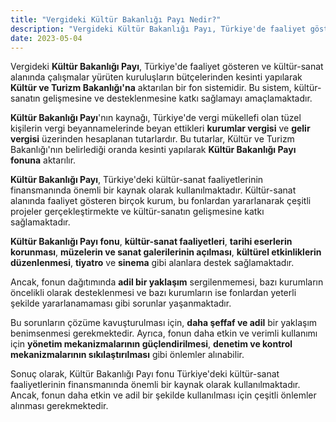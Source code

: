 ```yaml
---
title: "Vergideki Kültür Bakanlığı Payı Nedir?"
description: "Vergideki Kültür Bakanlığı Payı, Türkiye'de faaliyet gösteren ve kültür-sanat alanında çalışmalar yürüten kuruluşların bütçelerinden kesinti yapılarak Kültür ve Turizm Bakanlığı'na aktarılan bir fon sistemidir"
date: 2023-05-04
---
```


Vergideki **Kültür Bakanlığı Payı**, Türkiye'de faaliyet gösteren ve kültür-sanat alanında çalışmalar yürüten
kuruluşların bütçelerinden kesinti yapılarak **Kültür ve Turizm Bakanlığı'na** aktarılan bir fon sistemidir. Bu sistem,
kültür-sanatın gelişmesine ve desteklenmesine katkı sağlamayı amaçlamaktadır.

**Kültür Bakanlığı Payı**'nın kaynağı, Türkiye'de vergi mükellefi olan tüzel kişilerin vergi beyannamelerinde beyan
ettikleri **kurumlar vergisi** ve **gelir vergisi** üzerinden hesaplanan tutarlardır. Bu tutarlar, Kültür ve Turizm
Bakanlığı'nın belirlediği oranda kesinti yapılarak **Kültür Bakanlığı Payı fonuna** aktarılır.

**Kültür Bakanlığı Payı**, Türkiye'deki kültür-sanat faaliyetlerinin finansmanında önemli bir kaynak olarak
kullanılmaktadır. Kültür-sanat alanında faaliyet gösteren birçok kurum, bu fonlardan yararlanarak çeşitli projeler
gerçekleştirmekte ve kültür-sanatın gelişmesine katkı sağlamaktadır.

**Kültür Bakanlığı Payı fonu**, **kültür-sanat faaliyetleri**, **tarihi eserlerin korunması**, **müzelerin ve sanat
galerilerinin açılması**, **kültürel etkinliklerin düzenlenmesi**, **tiyatro** ve **sinema** gibi alanlara destek
sağlamaktadır.

Ancak, fonun dağıtımında **adil bir yaklaşım** sergilenmemesi, bazı kurumların öncelikli olarak desteklenmesi ve bazı
kurumların ise fonlardan yeterli şekilde yararlanamaması gibi sorunlar yaşanmaktadır.

Bu sorunların çözüme kavuşturulması için, **daha şeffaf ve adil** bir yaklaşım benimsenmesi gerekmektedir. Ayrıca, fonun
daha etkin ve verimli kullanımı için **yönetim mekanizmalarının güçlendirilmesi**, **denetim ve kontrol mekanizmalarının
sıkılaştırılması** gibi önlemler alınabilir.

Sonuç olarak, Kültür Bakanlığı Payı fonu Türkiye'deki kültür-sanat faaliyetlerinin finansmanında önemli bir kaynak
olarak kullanılmaktadır. Ancak, fonun daha etkin ve adil bir şekilde kullanılması için çeşitli önlemler alınması
gerekmektedir.
